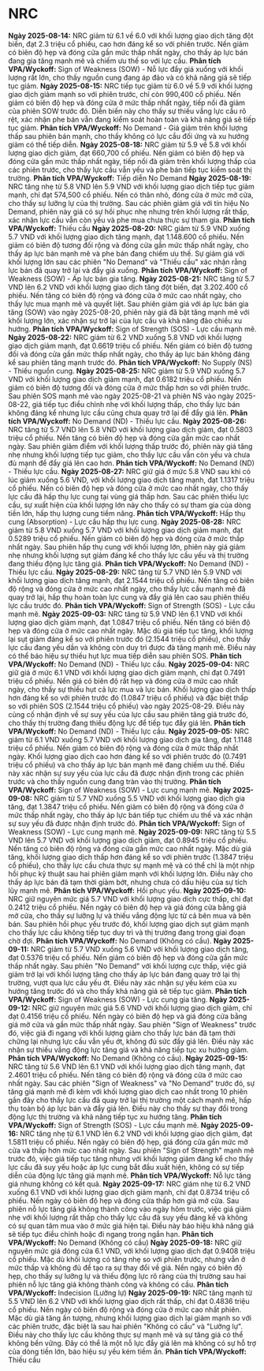 # NRC

**Ngày 2025-08-14:** NRC giảm từ 6.1 về 6.0 với khối lượng giao dịch tăng đột biến, đạt 2.3 triệu cổ phiếu, cao hơn đáng kể so với phiên trước. Nến giảm có biên độ hẹp và đóng cửa gần mức thấp nhất ngày, cho thấy áp lực bán đang gia tăng mạnh mẽ và chiếm ưu thế so với lực cầu. **Phân tích VPA/Wyckoff:** Sign of Weakness (SOW) - Nỗ lực đẩy giá xuống với khối lượng rất lớn, cho thấy nguồn cung đang áp đảo và có khả năng giá sẽ tiếp tục giảm.
**Ngày 2025-08-15:** NRC tiếp tục giảm từ 6.0 về 5.9 với khối lượng giao dịch giảm mạnh so với phiên trước, chỉ còn 990,400 cổ phiếu. Nến giảm có biên độ hẹp và đóng cửa ở mức thấp nhất ngày, tiếp nối đà giảm của phiên SOW trước đó. Diễn biến này cho thấy sự thiếu vắng lực cầu rõ rệt, xác nhận phe bán vẫn đang kiểm soát hoàn toàn và khả năng giá sẽ tiếp tục giảm. **Phân tích VPA/Wyckoff:** No Demand - Giá giảm trên khối lượng thấp sau phiên bán mạnh, cho thấy không có lực cầu đối ứng và xu hướng giảm có thể tiếp diễn.
**Ngày 2025-08-18:** NRC giảm từ 5.9 về 5.8 với khối lượng giao dịch giảm, đạt 660,700 cổ phiếu. Nến giảm có biên độ hẹp và đóng cửa gần mức thấp nhất ngày, tiếp nối đà giảm trên khối lượng thấp của các phiên trước, cho thấy lực cầu vẫn yếu và phe bán tiếp tục kiểm soát thị trường. **Phân tích VPA/Wyckoff:** Tiếp diễn No Demand
**Ngày 2025-08-19:** NRC tăng nhẹ từ 5.8 VND lên 5.9 VND với khối lượng giao dịch tiếp tục giảm mạnh, chỉ đạt 574,500 cổ phiếu. Nến có thân nhỏ, đóng cửa ở mức mở cửa, cho thấy sự lưỡng lự của thị trường. Sau các phiên giảm giá với tín hiệu No Demand, phiên này giá có sự hồi phục nhẹ nhưng trên khối lượng rất thấp, xác nhận lực cầu vẫn còn yếu và phe mua chưa thực sự tham gia. **Phân tích VPA/Wyckoff:** Thiếu cầu
**Ngày 2025-08-20:** NRC giảm từ 5.9 VND xuống 5.7 VND với khối lượng giao dịch tăng mạnh, đạt 1.148.600 cổ phiếu. Nến giảm có biên độ tương đối rộng và đóng cửa gần mức thấp nhất ngày, cho thấy áp lực bán mạnh mẽ và phe bán đang chiếm ưu thế. Sự giảm giá với khối lượng lớn sau các phiên "No Demand" và "Thiếu cầu" xác nhận rằng lực bán đã quay trở lại và đẩy giá xuống. **Phân tích VPA/Wyckoff:** Sign of Weakness (SOW) - Áp lực bán gia tăng.
**Ngày 2025-08-21:** NRC tăng từ 5.7 VND lên 6.2 VND với khối lượng giao dịch tăng đột biến, đạt 3.202.400 cổ phiếu. Nến tăng có biên độ rộng và đóng cửa ở mức cao nhất ngày, cho thấy lực mua mạnh mẽ và quyết liệt. Sau phiên giảm giá với áp lực bán gia tăng (SOW) vào ngày 2025-08-20, phiên này giá đã bật tăng mạnh mẽ với khối lượng lớn, xác nhận sự trở lại của lực cầu và khả năng đảo chiều xu hướng. **Phân tích VPA/Wyckoff:** Sign of Strength (SOS) - Lực cầu mạnh mẽ.
**Ngày 2025-08-22:** NRC giảm từ 6.2 VND xuống 5.8 VND với khối lượng giao dịch giảm mạnh, đạt 0.6619 triệu cổ phiếu. Nến giảm có biên độ tương đối và đóng cửa gần mức thấp nhất ngày, cho thấy áp lực bán không đáng kể sau phiên tăng mạnh trước đó. **Phân tích VPA/Wyckoff:** No Supply (NS) - Thiếu nguồn cung.
**Ngày 2025-08-25:** NRC giảm từ 5.9 VND xuống 5.7 VND với khối lượng giao dịch giảm mạnh, đạt 0.6182 triệu cổ phiếu. Nến giảm có biên độ tương đối và đóng cửa ở mức thấp hơn so với phiên trước. Sau phiên SOS mạnh mẽ vào ngày 2025-08-21 và phiên NS vào ngày 2025-08-22, giá tiếp tục điều chỉnh nhẹ với khối lượng thấp, cho thấy lực bán không đáng kể nhưng lực cầu cũng chưa quay trở lại để đẩy giá lên. **Phân tích VPA/Wyckoff:** No Demand (ND) - Thiếu lực cầu.
**Ngày 2025-08-26:** NRC tăng từ 5.7 VND lên 5.8 VND với khối lượng giao dịch giảm, đạt 0.5803 triệu cổ phiếu. Nến tăng có biên độ hẹp và đóng cửa gần mức cao nhất ngày. Sau phiên giảm điểm với khối lượng thấp trước đó, phiên này giá tăng nhẹ nhưng khối lượng tiếp tục giảm, cho thấy lực cầu vẫn còn yếu và chưa đủ mạnh để đẩy giá lên cao hơn. **Phân tích VPA/Wyckoff:** No Demand (ND) - Thiếu lực cầu.
**Ngày 2025-08-27:** NRC giữ giá ở mức 5.8 VND sau khi có lúc giảm xuống 5.6 VND, với khối lượng giao dịch tăng mạnh, đạt 1.1317 triệu cổ phiếu. Nến có biên độ hẹp và đóng cửa ở mức cao nhất ngày, cho thấy lực cầu đã hấp thụ lực cung tại vùng giá thấp hơn. Sau các phiên thiếu lực cầu, sự xuất hiện của khối lượng lớn này cho thấy có sự tham gia của dòng tiền lớn, hấp thụ lượng cung tiềm năng. **Phân tích VPA/Wyckoff:** Hấp thụ cung (Absorption) - Lực cầu hấp thụ lực cung.
**Ngày 2025-08-28:** NRC giảm từ 5.8 VND xuống 5.7 VND với khối lượng giao dịch giảm mạnh, đạt 0.5289 triệu cổ phiếu. Nến giảm có biên độ hẹp và đóng cửa ở mức thấp nhất ngày. Sau phiên hấp thụ cung với khối lượng lớn, phiên này giá giảm nhẹ nhưng khối lượng sụt giảm đáng kể cho thấy lực cầu yếu và thị trường đang thiếu động lực tăng giá. **Phân tích VPA/Wyckoff:** No Demand (ND) - Thiếu lực cầu.
**Ngày 2025-08-29:** NRC tăng từ 5.7 VND lên 5.9 VND với khối lượng giao dịch tăng mạnh, đạt 2.1544 triệu cổ phiếu. Nến tăng có biên độ rộng và đóng cửa ở mức cao nhất ngày, cho thấy lực cầu mạnh mẽ đã quay trở lại, hấp thụ hoàn toàn lực cung và đẩy giá lên cao sau phiên thiếu lực cầu trước đó. **Phân tích VPA/Wyckoff:** Sign of Strength (SOS) - Lực cầu mạnh mẽ.
**Ngày 2025-09-03:** NRC tăng từ 5.9 VND lên 6.1 VND với khối lượng giao dịch giảm mạnh, đạt 1.0847 triệu cổ phiếu. Nến tăng có biên độ hẹp và đóng cửa ở mức cao nhất ngày. Mặc dù giá tiếp tục tăng, khối lượng lại sụt giảm đáng kể so với phiên trước đó (2.1544 triệu cổ phiếu), cho thấy lực cầu đang yếu dần và không còn duy trì được đà tăng mạnh mẽ. Điều này có thể báo hiệu sự thiếu hụt lực mua tiếp diễn sau phiên SOS. **Phân tích VPA/Wyckoff:** No Demand (ND) - Thiếu lực cầu.
**Ngày 2025-09-04:** NRC giữ giá ở mức 6.1 VND với khối lượng giao dịch giảm mạnh, chỉ đạt 0.7491 triệu cổ phiếu. Nến giá có biên độ rất hẹp và đóng cửa ở mức cao nhất ngày, cho thấy sự thiếu hụt cả lực mua và lực bán. Khối lượng giao dịch thấp hơn đáng kể so với phiên trước đó (1.0847 triệu cổ phiếu) và đặc biệt thấp so với phiên SOS (2.1544 triệu cổ phiếu) vào ngày 2025-08-29. Điều này củng cố nhận định về sự suy yếu của lực cầu sau phiên tăng giá trước đó, cho thấy thị trường đang thiếu động lực để tiếp tục đẩy giá lên. **Phân tích VPA/Wyckoff:** No Demand (ND) - Thiếu lực cầu.
**Ngày 2025-09-05:** NRC giảm từ 6.1 VND xuống 5.7 VND với khối lượng giao dịch gia tăng, đạt 1.1148 triệu cổ phiếu. Nến giảm có biên độ rộng và đóng cửa ở mức thấp nhất ngày. Khối lượng giao dịch cao hơn đáng kể so với phiên trước đó (0.7491 triệu cổ phiếu) và cho thấy áp lực bán mạnh mẽ đang chiếm ưu thế. Điều này xác nhận sự suy yếu của lực cầu đã được nhận định trong các phiên trước và cho thấy nguồn cung đang tràn vào thị trường. **Phân tích VPA/Wyckoff:** Sign of Weakness (SOW) - Lực cung mạnh mẽ.
**Ngày 2025-09-08:** NRC giảm từ 5.7 VND xuống 5.5 VND với khối lượng giao dịch gia tăng, đạt 1.3847 triệu cổ phiếu. Nến giảm có biên độ rộng và đóng cửa ở mức thấp nhất ngày, cho thấy áp lực bán tiếp tục chiếm ưu thế và xác nhận sự suy yếu đã được nhận định trước đó. **Phân tích VPA/Wyckoff:** Sign of Weakness (SOW) - Lực cung mạnh mẽ.
**Ngày 2025-09-09:** NRC tăng từ 5.5 VND lên 5.7 VND với khối lượng giao dịch giảm, đạt 0.8945 triệu cổ phiếu. Nến tăng có biên độ rộng và đóng cửa gần mức cao nhất ngày. Mặc dù giá tăng, khối lượng giao dịch thấp hơn đáng kể so với phiên trước (1.3847 triệu cổ phiếu), cho thấy lực cầu chưa thực sự mạnh mẽ và có thể chỉ là một nhịp hồi phục kỹ thuật sau hai phiên giảm mạnh với khối lượng lớn. Điều này cho thấy áp lực bán đã tạm thời giảm bớt, nhưng chưa có dấu hiệu của sự tích lũy mạnh mẽ. **Phân tích VPA/Wyckoff:** Hồi phục yếu.
**Ngày 2025-09-10:** NRC giữ nguyên mức giá 5.7 VND với khối lượng giao dịch cực thấp, chỉ đạt 0.2412 triệu cổ phiếu. Nến ngày có biên độ hẹp và giá đóng cửa bằng giá mở cửa, cho thấy sự lưỡng lự và thiếu vắng động lực từ cả bên mua và bên bán. Sau phiên hồi phục yếu trước đó, khối lượng giao dịch sụt giảm mạnh cho thấy lực cầu không tiếp tục duy trì và thị trường đang trong giai đoạn chờ đợi. **Phân tích VPA/Wyckoff:** No Demand (Không có cầu).
**Ngày 2025-09-11:** NRC giảm từ 5.7 VND xuống 5.6 VND với khối lượng giao dịch tăng, đạt 0.5376 triệu cổ phiếu. Nến giảm có biên độ hẹp và đóng cửa gần mức thấp nhất ngày. Sau phiên "No Demand" với khối lượng cực thấp, việc giá giảm trở lại với khối lượng tăng cho thấy áp lực bán đang quay trở lại thị trường, vượt qua lực cầu yếu ớt. Điều này xác nhận sự yếu kém của xu hướng tăng trước đó và cho thấy khả năng giá sẽ tiếp tục giảm. **Phân tích VPA/Wyckoff:** Sign of Weakness (SOW) - Lực cung gia tăng.
**Ngày 2025-09-12:** NRC giữ nguyên mức giá 5.6 VND với khối lượng giao dịch giảm, chỉ đạt 0.4156 triệu cổ phiếu. Nến ngày có biên độ hẹp và giá đóng cửa bằng giá mở cửa và gần mức thấp nhất ngày. Sau phiên "Sign of Weakness" trước đó, việc giá đi ngang với khối lượng giảm cho thấy lực bán đã tạm thời chững lại nhưng lực cầu vẫn yếu ớt, không đủ sức đẩy giá lên. Điều này xác nhận sự thiếu vắng động lực tăng giá và khả năng tiếp tục xu hướng giảm. **Phân tích VPA/Wyckoff:** No Demand (Không có cầu).
**Ngày 2025-09-15:** NRC tăng từ 5.6 VND lên 6.1 VND với khối lượng giao dịch tăng mạnh, đạt 2.4601 triệu cổ phiếu. Nến tăng có biên độ rộng và đóng cửa ở mức cao nhất ngày. Sau các phiên "Sign of Weakness" và "No Demand" trước đó, sự tăng giá mạnh mẽ đi kèm với khối lượng giao dịch cao nhất trong 10 phiên gần đây cho thấy lực cầu đã quay trở lại thị trường một cách mạnh mẽ, hấp thụ toàn bộ áp lực bán và đẩy giá lên. Điều này cho thấy sự thay đổi trong động lực thị trường và khả năng tiếp tục xu hướng tăng. **Phân tích VPA/Wyckoff:** Sign of Strength (SOS) - Lực cầu mạnh mẽ.
**Ngày 2025-09-16:** NRC tăng nhẹ từ 6.1 VND lên 6.2 VND với khối lượng giao dịch giảm, đạt 1.5811 triệu cổ phiếu. Nến ngày có biên độ hẹp, giá đóng cửa gần mức mở cửa và thấp hơn mức cao nhất ngày. Sau phiên "Sign of Strength" mạnh mẽ trước đó, việc giá tiếp tục tăng nhưng với khối lượng giảm đáng kể cho thấy lực cầu đã suy yếu hoặc áp lực cung bắt đầu xuất hiện, không có sự tiếp diễn của động lực tăng giá mạnh mẽ. **Phân tích VPA/Wyckoff:** Nỗ lực tăng giá nhưng không có kết quả.
**Ngày 2025-09-17:** NRC giảm nhẹ từ 6.2 VND xuống 6.1 VND với khối lượng giao dịch giảm mạnh, chỉ đạt 0.8734 triệu cổ phiếu. Nến ngày có biên độ hẹp và đóng cửa thấp hơn giá mở cửa. Sau phiên nỗ lực tăng giá không thành công vào ngày hôm trước, việc giá giảm nhẹ với khối lượng rất thấp cho thấy lực cầu đã suy yếu đáng kể và không có sự quan tâm mua vào ở mức giá hiện tại. Điều này báo hiệu khả năng giá sẽ tiếp tục điều chỉnh hoặc đi ngang trong ngắn hạn. **Phân tích VPA/Wyckoff:** No Demand (Không có cầu)
**Ngày 2025-09-18:** NRC giữ nguyên mức giá đóng cửa 6.1 VND, với khối lượng giao dịch đạt 0.9408 triệu cổ phiếu. Mặc dù khối lượng có tăng nhẹ so với phiên trước, nhưng vẫn ở mức thấp và không đủ để tạo ra sự thay đổi về giá. Nến ngày có biên độ hẹp, cho thấy sự lưỡng lự và thiếu động lực rõ ràng của thị trường sau hai phiên nỗ lực tăng giá không thành công và không có cầu. **Phân tích VPA/Wyckoff:** Indecision (Lưỡng lự)
**Ngày 2025-09-19:** NRC tăng mạnh từ 5.5 VND lên 6.2 VND với khối lượng giao dịch rất thấp, chỉ đạt 0.4836 triệu cổ phiếu. Nến ngày có biên độ rộng và đóng cửa ở mức cao nhất phiên. Mặc dù giá tăng ấn tượng, nhưng khối lượng giao dịch lại giảm mạnh so với các phiên trước, đặc biệt là sau hai phiên "Không có cầu" và "Lưỡng lự". Điều này cho thấy lực cầu không thực sự mạnh mẽ và sự tăng giá có thể không bền vững. Đây có thể là một nỗ lực đẩy giá lên mà không có sự hỗ trợ của dòng tiền lớn, báo hiệu sự yếu kém tiềm ẩn. **Phân tích VPA/Wyckoff:** Thiếu cầu

